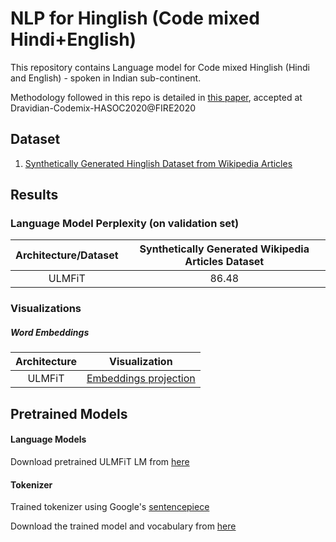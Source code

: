 # NLP for Hinglish (Code mixed Hindi+English)

This repository contains Language model for Code mixed Hinglish (Hindi and English) - spoken in Indian sub-continent.

Methodology followed in this repo is detailed in [this paper](https://arxiv.org/abs/2010.02094), accepted at Dravidian-Codemix-HASOC2020@FIRE2020
 
## Dataset

1. [Synthetically Generated Hinglish Dataset from Wikipedia Articles](https://www.dropbox.com/sh/as5fg8jsrljt6k7/AADnSLlSNJPeAndFycJGurOUa?dl=0)

## Results

### Language Model Perplexity (on validation set)

| Architecture/Dataset | Synthetically Generated Wikipedia Articles Dataset |
|:--------:|:----:|
|   ULMFiT  |  86.48  |

### Visualizations
 
##### Word Embeddings

| Architecture | Visualization |
|:--------:|:----:|
| ULMFiT | [Embeddings projection]() |


## Pretrained Models

#### Language Models 
Download pretrained ULMFiT LM from [here](https://www.dropbox.com/sh/2aknrf5b70kbf3l/AABwAkxtcCPKMBBp2BF_JdQca?dl=0)

#### Tokenizer

Trained tokenizer using Google's [sentencepiece](https://github.com/google/sentencepiece)

Download the trained model and vocabulary from [here](https://www.dropbox.com/sh/9q08xejeha77sj6/AAAyI8M9yvIqU_exatz36yrJa?dl=0)